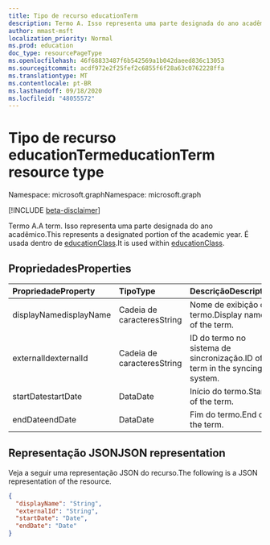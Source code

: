 ```yaml
---
title: Tipo de recurso educationTerm
description: Termo A. Isso representa uma parte designada do ano acadêmico. É usada dentro de educationClass.
author: mmast-msft
localization_priority: Normal
ms.prod: education
doc_type: resourcePageType
ms.openlocfilehash: 46f68833487f6b542569a1b042daeed836c13053
ms.sourcegitcommit: acdf972e2f25fef2c6855f6f28a63c0762228ffa
ms.translationtype: MT
ms.contentlocale: pt-BR
ms.lasthandoff: 09/18/2020
ms.locfileid: "48055572"
---
```

# <a name="educationterm-resource-type"></a><span data-ttu-id="183d6-105">Tipo de recurso educationTerm</span><span class="sxs-lookup"><span data-stu-id="183d6-105">educationTerm resource type</span></span>

<span data-ttu-id="183d6-106">Namespace: microsoft.graph</span><span class="sxs-lookup"><span data-stu-id="183d6-106">Namespace: microsoft.graph</span></span>

[!INCLUDE [beta-disclaimer](../../includes/beta-disclaimer.md)]

<span data-ttu-id="183d6-107">Termo A.</span><span class="sxs-lookup"><span data-stu-id="183d6-107">A term.</span></span> <span data-ttu-id="183d6-108">Isso representa uma parte designada do ano acadêmico.</span><span class="sxs-lookup"><span data-stu-id="183d6-108">This represents a designated portion of the academic year.</span></span> <span data-ttu-id="183d6-109">É usada dentro de [educationClass](educationclass.md).</span><span class="sxs-lookup"><span data-stu-id="183d6-109">It is used within [educationClass](educationclass.md).</span></span>

## <a name="properties"></a><span data-ttu-id="183d6-110">Propriedades</span><span class="sxs-lookup"><span data-stu-id="183d6-110">Properties</span></span>
| <span data-ttu-id="183d6-111">Propriedade</span><span class="sxs-lookup"><span data-stu-id="183d6-111">Property</span></span>     | <span data-ttu-id="183d6-112">Tipo</span><span class="sxs-lookup"><span data-stu-id="183d6-112">Type</span></span>   |<span data-ttu-id="183d6-113">Descrição</span><span class="sxs-lookup"><span data-stu-id="183d6-113">Description</span></span>|
|:---------------|:--------|:----------|
|<span data-ttu-id="183d6-114">displayName</span><span class="sxs-lookup"><span data-stu-id="183d6-114">displayName</span></span>| <span data-ttu-id="183d6-115">Cadeia de caracteres</span><span class="sxs-lookup"><span data-stu-id="183d6-115">String</span></span>| <span data-ttu-id="183d6-116">Nome de exibição do termo.</span><span class="sxs-lookup"><span data-stu-id="183d6-116">Display name of the term.</span></span>| 
|<span data-ttu-id="183d6-117">externalId</span><span class="sxs-lookup"><span data-stu-id="183d6-117">externalId</span></span>|<span data-ttu-id="183d6-118">Cadeia de caracteres</span><span class="sxs-lookup"><span data-stu-id="183d6-118">String</span></span>| <span data-ttu-id="183d6-119">ID do termo no sistema de sincronização.</span><span class="sxs-lookup"><span data-stu-id="183d6-119">ID of term in the syncing system.</span></span>|
|<span data-ttu-id="183d6-120">startDate</span><span class="sxs-lookup"><span data-stu-id="183d6-120">startDate</span></span>|<span data-ttu-id="183d6-121">Data</span><span class="sxs-lookup"><span data-stu-id="183d6-121">Date</span></span>|<span data-ttu-id="183d6-122">Início do termo.</span><span class="sxs-lookup"><span data-stu-id="183d6-122">Start of the term.</span></span>|
|<span data-ttu-id="183d6-123">endDate</span><span class="sxs-lookup"><span data-stu-id="183d6-123">endDate</span></span>|<span data-ttu-id="183d6-124">Data</span><span class="sxs-lookup"><span data-stu-id="183d6-124">Date</span></span>|<span data-ttu-id="183d6-125">Fim do termo.</span><span class="sxs-lookup"><span data-stu-id="183d6-125">End of the term.</span></span>|

## <a name="json-representation"></a><span data-ttu-id="183d6-126">Representação JSON</span><span class="sxs-lookup"><span data-stu-id="183d6-126">JSON representation</span></span>

<span data-ttu-id="183d6-127">Veja a seguir uma representação JSON do recurso.</span><span class="sxs-lookup"><span data-stu-id="183d6-127">The following is a JSON representation of the resource.</span></span>

<!-- {
  "blockType": "resource",
  "optionalProperties": [

  ],
  "@odata.type": "microsoft.graph.educationTerm"
}-->

```json
{
  "displayName": "String",
  "externalId": "String",
  "startDate": "Date",
  "endDate": "Date"
}
```

<!-- uuid: 4e9d671f-3068-4e09-aba2-b39e81a0e452
2015-10-25 14:57:30 UTC -->
<!--
{
  "type": "#page.annotation",
  "description": "educationTerm resource",
  "keywords": "",
  "section": "documentation",
  "tocPath": "",
  "suppressions": []
}
-->


